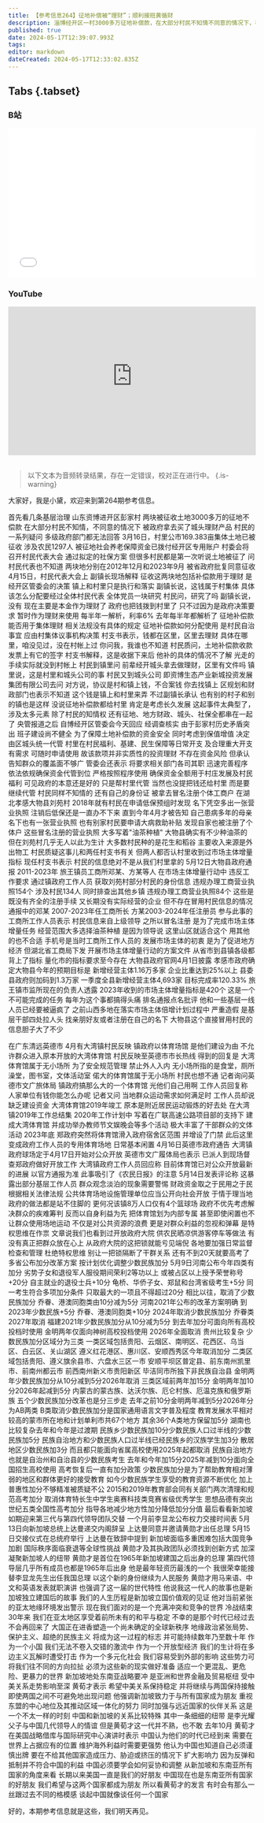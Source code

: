 ```yaml
---
title: 【参考信息264】征地补偿被“理财”；顺利接班黄循财
description: 淄博经开区一村3000多万征地补偿款，在大部分村民不知情不同意的情况下，被政府拿去买城投理财产品。其他村其他镇有类似情况，可能是当地通行做法。官方称是为保障补偿款安全以及保值增值，决定由区城投统一代管，没有还给村里的意思。之前山西多地为完成市场主体倍增任务，基层干部注册在自己名下，湖北大悟县则是工商所直接冒用村民信息。高考临近，多省按计划取消或调减少数民族加分。新加坡黄循财顺利接班，有点儿不太一样。
published: true
date: 2024-05-17T12:39:07.993Z
tags: 
editor: markdown
dateCreated: 2024-05-17T12:33:02.835Z
---
```


## Tabs {.tabset}
### B站
<div style="position: relative; padding: 30% 45%;">
<iframe style="position: absolute; width: 100%; height: 100%; left: 0; top: 0;" src="//player.bilibili.com/player.html?&bvid=BV1LJ4m1N7dV&page=1&as_wide=1&high_quality=1&danmaku=1&autoplay=0" scrolling="no" border="0" frameborder="no" framespacing="0" allowfullscreen="true"></iframe>
</div>

### YouTube
<div style="position: relative; padding: 30% 45%;">
<iframe style="position: absolute; top: 0; left: 0; width: 100%; height: 100%;" src="https://www.youtube-nocookie.com/embed/YouTubeVID" title="YouTube video player" frameborder="0" allow="accelerometer; autoplay; clipboard-write; encrypted-media; gyroscope; picture-in-picture" allowfullscreen></iframe>
</div>

## 

> 以下文本为音频转录结果，存在一定错误，校对正在进行中。
{.is-warning}

大家好，我是小黛，欢迎来到第264期参考信息。

首先看几条基层治理
山东资博进开区彭家村
两块被征收土地3000多万的征地不偿款
在大部分村民不知情，不同意的情况下
被政府拿去买了城头理财产品
村民的一系列疑问
多级政府部门都无法回答
3月16日，村里公市169.383亩集体土地已被征收
涉及农民1297人
被征地社会养老保障资金已拨付经开区专用账户
村委会将召开村民代表大会
通过拟定的社保方案
但很多村民都是第一次听说土地被征了
问村民代表也不知道
两块地分别在2012年12月和2023年9月
被省政府批复同意征收
4月15日，村民代表大会上
副镇长现场解释
征收这两块地包括补偿款用于理财
是经开区管委会的决策
镇上和村里只是执行和落实
副镇长说，这钱属于村集体
具体该怎么分配要经过全体村民代表
全体党员一块研究
村民问，研究了吗
副镇长说，没有
现在主要是本金作为理财了
政府也把钱拨到村里了
只不过因为是政府决策要求
暂时作为理财来使用
每半年一解析，利率6%
去年每半年都解析了
征地补偿款能否用于集体理财
相关法规没有具体的规定
征地补偿款如何分配使用
是村民自治事宜
应由村集体议事机构决策
村支书表示，钱都在区里，区里去理财
具体在哪里，咱没见过，没在村帐上过
你问我，我谁也不知道
村民质问，土地补偿款收款发票上有它的签字
村支书解释，这是收据下来后
他补的具体的情况不了解
光走的手续实际就没到村帐上
村民到镇里问
前辈经开城头拿去做理财，区里有文件吗
镇里说，这是村里和城头公司的事
村民又到城头公司
即资博生态产业新城投资发展集团有限公司去问
对方说，协议是村和镇上钱，不合案钱
你去找镇上
区规划和财政部门也表示不知道
这个钱是镇上和村里来弄
不过副镇长承认
也有别的村子和别的镇也是这样
没说征地补偿款都给村里
肯定是考虑长久发展
这起事件太典型了，涉及太多元素
除了村民的知情权
还有征地、地方财政、城头、社保全都串在一起了
央管报道之后
自博经开区管委会今天回应
经调查核实
由于彭家村历史矛盾突出
班子建设尚不健全
为了保障土地补偿款的资金安全
同时考虑到保值增值
决定由区城头统一代管
村里在村民福利、基建、民生保障等日常开支
及合理重大开支有需求
可随时申请使用
故该款项并非实质性的投资理财
不存在资金风险
但承认告知群众的覆盖面不够广
管委会还表示
将要求相关部门各司其职
迅速完善程序
依法依规确保资金代管到位
严格按照程序使用
确保资金全额用于村庄发展及村民福利
可见政府的本意还是好的
只是帮村里代管
当然也没提把钱还给村里
而是要继续代管
村民同样不知情的
还有自己的身份证
被拿去冒名注册个体工商户
在湖北孝感大物县刘苑村
2018年就有村民在申请低保预组时发现
名下凭空多出一张营业执照
注销后低保还是一直办不下来
直到今年4月才被告知
自己患病多年的母亲名下也有一张营业执照
也有别家村民要申请大病救助补贴
发现自家也被注册了个体户
这些冒名注册的营业执照
大多写着"油茶种植"
大物县确实有不少种油茶的
但在刘苑村几乎无人以此为生计
大多数村民种的是花生和稻谷
主要收入来源是外出物工
村民质疑这事儿和两任村支书有关
但两人都否认村里收到过市场主体增量指标
现任村支书表示
村民的信息绝对不是从我们村里拿的
5月12日大物县政府通报
2011-2023年
旅王镇员工商所邓某、方某等人
在市场主体增量行动中
违反工作要求
通过镇政府工作人员
获取刘苑村部分村民的身份信息
违规办理工商营业执照154个
涉及村民134人
同时排查出其他乡镇
违规办理工商营业执照84个
这些是既没有齐全的注册手续
又长期没有实际经营的企业
但不存在冒用村民信息的情况
通报中的邓某
2007-2023年任工商所长
方某2003-2024年任注册员
参与此事的工商所工作人员表示
村民信息来自上级领导
之所以冒名注册
是为了完成市场主体增量任务
经营范围大多选择油茶种植
是因为领导说
这里山区就适合这个
用其他的也不合适
手机号是当时工商所工作人员的
发展市场主体的初衷
是为了促进地方经济
但湖北省工商局下发
开展市场主体增量行动的方案文件
从省市到县镇各级都背上了指标
量化市的指标要求至今存在
大物县政府官网4月1日披露
孝感市政府确定大物县今年的预期目标是
新增经营主体1.16万多家
企业比重达到25%以上
县委县政府则加码到1.3万家
一季度全县新增经营主体4,693家
目标完成率120.33%
旅王镇市监所现在的负责人透露
2023年收到的市场主体增量指标是420个
这是一个不可能完成的任务
每年为这个事都搞得头痛
排名通报点名批评
他和一些基层一线人员已经要被逼疯了
之前山西多地在落实市场主体倍增计划过程中
严重造假
是基层干部四处拉人头
找亲朋好友或者注册在自己的名下
大物县这个直接冒用村民的信息胆子大了不少


在广东清远英德市
4月有大湾镇村民反映
镇政府以体育场馆
是他们建设为由
不允许群众进入原本开放的大湾体育馆
村民反映至英德市市长热线
得到的回复是
大湾体育馆属于无小场所
为了安全规范管理
禁止外人入内
无小场所指的是食堂，厕所
澡堂，图书室，文体活动室
偌大的体育馆属于无小场所
村民也想不通
记者询问英德市文广旅体局
镇政府搞那么大的一个体育馆
光他们自己用啊
工作人员回复称
人家单位有钱你能怎么办呢
记者又问
当地群众运动需求如何满足时
工作人员却说
缺乏建设资金
大湾体育馆2019年竣工
原本是附近居民运动锻炼的好去处
在大湾镇2019年工作总结集
2020年工作计划中
写着在广联高速公路项目部的支持下
建成大湾体育馆
并成功举办教师节文娱晚会等多个活动
极大丰富了干部群众的文体活动
2023年底
郑政府突然将体育馆滑入政府宿舍区范围
并增设了门禁
此后这里变成政府工作人员的专用体育场地
日常基本闲置
4月16日英德市政府通告
大湾镇政府球场定于4月17日开始对公众开放
英德市文广履体局也表示
已派人到现场督查郑政府做好开放工作
大湾镇政府工作人员回应称
目前体育馆已对公众开放最新的进展
以官方通报为准
此事吸引了《农民日报》的注意
5月14日发表评论称
这暴露出部分基层工作人员
群众观念淡泊的现象需要警惕
财政资金取之于民用之于民
根据相关法律法规
公共体育场地设施管理单位应当公开向社会开放
于情于理当地政府的做法都是站不住脚的
更何况该镇8万人口仅有4个篮球场
政府不优先考虑解决群众的疾难筹判
反而以自身利益为先
把体育馆划为内部专属
甚至即使闲置也不让群众使用场地运动
不仅是对公共资源的浪费
更是对群众利益的忽视和弹幕
是特权思维在作祟
文章说我们也看到过开放政府大院
供农民晒凉供游客停车等做法
有没有真正把群众放在心上
从政府大院的这把锁就能亏见端倪
各地要加强日常监督检查和管理
杜绝特权思维
别让一把锁隔断了干群关系
还有不到20天就要高考了
多省公布加分改革方案
按计划优化调整少数民族加分
5月9日河南公布今年四类有加分
劣势子女和退役军人服役期间荣利2等功以上
或被占区以上授予荣誉称号+20分
自主就业的退役士兵+10分
龟桥、华侨子女、郑鼠和台湾省级考生+5分
同一考生符合多项加分条件
只取最大的一项且不得超过20分
相比以往，取消了少数民族加分
乔眷、港澳同胞类由10分减为5分
河南2021年公布的改革方案明确
到2023年少数民族+5分
乔眷、港澳同胞类+10分
2024年取消少数民族加分
乔眷类2027年取消
福建2021年少数民族加分从10分减为5分
到去年加分可面向所有高校投档时使用
金明两年仅面向神树高校投档使用
2026年全面取消
贵州比较复杂
少数民族加分区域分为三类
一类区域包括贵阳、云烟区、南明区、花西区、乌当区、白云区、关山湖区
遵义红花港区、惠川区、安顺西秀区今年取消加分
二类区域包括贵阳、遵义旗余县市、六盘水三区一市
安顺平坝区普定县、前东南州凯里市、前南州都云市
前西南州新义市贵阳新区
毕洁同市所独下非民族自治县
金明两年少数民族加分从10分减到5分2026年取消
三类区域前两年加15分
金明两年加10分2026年起减到5分
内蒙古的蒙古族、达沃尔族、厄仑村族、厄温克族和俄罗斯族
五个少数民族加分改革也是分三步走
去年之前10分金明两年减到5分2026年分为AB两类
B类取消少数民族加分是国家通用语言文字普及程度
教育发展水平相对较高的蒙市所在地和计划单利市共67个地方
其余36个A类地方保留加5分
湖南也比较复杂去年和今年是过渡期
民族乡少数民族加10分少数民族人口过半线的少数民族加5分
民族自治地方和少数民族人口过半线已经民族乡的汉族学生加3分
散居地区少数民族加3分
而且都只能面向省属高校使用2025年起都取消
民族自治地方也就是自治州和自治县的少数民族考生
去年和今年加15分2025年减到10分面向全国招生高校使用
高考恢复后一直有加分政策
少数民族加分是为了帮助教育相对薄弱的地区和群体更好的接受教育
如今少数民族学生享受的教育资源不断优化
加上普惠性加分不够精准被质疑不公
2015和2019年教育部会同有关部门两次清理和规范高考加分
取消体育特长生中学生奥赛科技类竞赛省级优秀学生
思想品德有突出世纪五类全国性高考加分
指导各地减少地方性加分降低加分分值
最后看看新加坡
如期迎来第三代与第四代领导团队交替
一个月前李显龙公布权力交接时间表
5月13日向新加坡总统上达曼递交内阁辞呈
上达曼同意并邀请黄勋才出任总理
5月15日交接仪式在总统府举行
上达曼在致辞中提到
新加坡面临多重困难包括大国竞争加剧
国际秩序面临衰退等全球性挑战
黄勋才及其执政团队必须找到创新方式
加深凝聚新加坡人的纽带
黄勋才是首位在1965年新加坡建国之后出身的总理
第四代领导层几乎所有成员也都是1965年后出身
他是最年轻资历最浅的一个
我很荣幸能接替李显龙先生出任我国总理
以这个新的身份继续为人民服务
黄勋才用马来语、中文和英语发表就职演讲
也强调了这一届的世代特性
他说我这一代人的故事也是新加坡独立建国后的故事
我们的人生历程是新加坡立国价值观的见证
他对当前紧张的亚太地缘环境发出警示
现在我们面对的是一个充满冲突和竞争的世界
冷战结束30年来
我们在亚太地区享受着前所未有的和平与稳定
不幸的是那个时代已经过去不会再回来了
大国正在进香塑造一个尚未确定的全球新秩序
地缘政治紧张局势、保护主义、超绝的民族主义
将成为这一过程的标志
并可能持续数年乃至数十年
作为一个小国
我们无法不卷入交错的激流中
作为一个开放型经济
我们的生计将在多边主义瓦解时遭受打击
作为一个多元化社会
我们容易受到外部的影响
这些势力可将我们往不同的方向拉扯
必须为这些新的现实做好准备
适应一个更混乱、更危险、更暴力的世界
新加坡地处东南亚战略要冲
是亚洲和世界金融及贸易枢纽
受中美关系走势影响至深
黄荀才表示
希望中美关系保持稳定
并将继续与两国保持接触
即使两国之间不可避免地出现问题
他强调新加坡致力于与所有国家成为朋友
重视东盟的中心地位及其推动区域一体化的努力
同时加强与远近国家的伙伴关系
这是一个不太一样的时刻
中国和新加坡的关系比较特殊
其中一条细细的纽带
是李光耀父子与中国几代领导人的情谊
但是黄荀才这一代并不熟，也不敢
去年10月
黄荀才在美国战略借库与国际研究中心演讲时表示
中国认为他们的时代已经到来
需要在世界上占据应有的位置
维护海外利益时需要更强势
他认为中国也知道自己必须谨慎出牌
要在不给其他国家造成压力、胁迫或挤压的情况下
扩大影响力
因为反弹和抵制并不符合中国的利益
中国必须要学会如何妥协和调整
从新加坡和东南亚所有国家的角度来看
长期以来美国一直是我们的好朋友
中国现在也是东南亚所有国家的好朋友
我们希望与这两个国家都成为朋友
所以看黄荀才的发言
有时会有那么一丝跟过去不同的格模感
谈起中国就像谈任何一个国家

好的，本期参考信息就是这些，我们明天再见。
